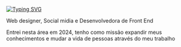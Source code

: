 <a href="https://git.io/typing-svg"><img src="https://readme-typing-svg.demolab.com?font=Fira+Code&duration=4983&pause=995&color=552DF7&random=false&width=435&lines=Me+chamo+Isabelle%2C+seja+bem+vindo!" alt="Typing SVG" /></a>

          
          
  Web designer, Social midia e Desenvolvedora de Front End

   Entrei nesta área em 2024, tenho como missão expandir meus conhecimentos e mudar a vida de pessoas através do meu trabalho




          
  
